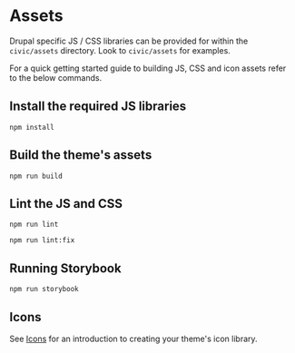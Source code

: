 # Assets

Drupal specific JS / CSS libraries can be provided for within the `civic/assets` directory. Look to `civic/assets` for
examples.

For a quick getting started guide to building JS, CSS and icon assets refer to the below commands.


## Install the required JS libraries

    npm install

## Build the theme's assets

    npm run build

## Lint the JS and CSS

    npm run lint

    npm run lint:fix

## Running Storybook

    npm run storybook

## Icons

See [Icons](../civic-library/docs/icons.md) for an introduction to creating your theme's icon library.
